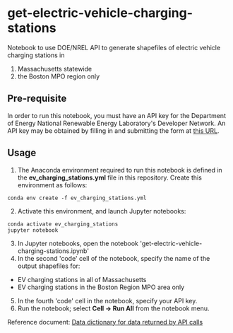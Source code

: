 # get-electric-vehicle-charging-stations
Notebook to use DOE/NREL API to generate shapefiles of electric vehicle charging stations in 
1. Massachusetts statewide
2. the Boston MPO region only

## Pre-requisite
In order to run this notebook, you must have an API key for the Department of Energy National Renewable Energy Laboratory's Developer Network.
An API key may be obtained by filling in and submitting the form at [this URL](https://developer.nrel.gov/signup/).

## Usage
1. The Anaconda environment required to run this notebook is defined in the __ev\_charging\_stations.yml__ file in this repository. Create this environment as follows:
```
conda env create -f ev_charging_stations.yml
```
2. Activate this environment, and launch Jupyter notebooks:
```
conda activate ev_charging_stations
jupyter notebook
```
3. In Jupyter notebooks, open the notebook 'get-electric-vehicle-charging-stations.ipynb'
4. In the second 'code' cell of the notebook, specify the name of the output shapefiles for:
  * EV charging stations in all of Massachusetts
  * EV charging stations in the Boston Region MPO area only
5. In the fourth 'code' cell in the notebook, specify your API key.
6. Run the notebook; select __Cell -> Run All__ from the notebook menu.

Reference document: [Data dictionary for data returned by API calls](https://afdc.energy.gov/data_download/alt_fuel_stations_format)

